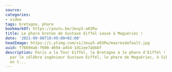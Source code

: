 ```yaml
---
source:
categories:
- video
tags: bretagne, phare
bookmarkOf: https://youtu.be/Jeuy5-a03Pw
title: Le phare breton de Gustave Eiffel sauvé à Moguériec !
date: '2021-09-08T18:49:00+02:00'
headImage: https://i.ytimg.com/vi/Jeuy5-a03Pw/maxresdefault.jpg
uuid: f76694ab-f608-4694-a454-1d11ee7abbbf
description: Paris a la Tour Eiffel, la Bretagne à le phare d'Eiffel ! Conçu en 1876
  par le célèbre ingénieur Gustave Eiffel, le phare de Moguériec, à Sibiril, était
  en t...
---
```


